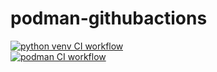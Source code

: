 # podman-githubactions

[![python venv CI workflow](https://github.com/githubfoam/podman-githubactions/actions/workflows/python-venv-wf.yml/badge.svg)](https://github.com/githubfoam/podman-githubactions/actions/workflows/python-venv-wf.yml)  
[![podman CI workflow](https://github.com/githubfoam/podman-githubactions/actions/workflows/podman-wf.yml/badge.svg)](https://github.com/githubfoam/podman-githubactions/actions/workflows/podman-wf.yml)